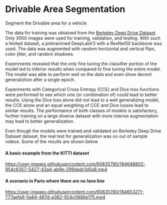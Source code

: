 # Drivable Area Segmentation
Segment the Drivable area for a vehicle


The data for training was obtained from the [Berkeley Deep Drive Dataset](https://bdd-data.berkeley.edu). Only 3000 images were used for training, validation, and testing. With such a limited dataset, a pretrainined DeepLabV3 with a ResNet50 backbone was used. The data was augmented with random horizontal and vertical flips, color jitter, and random shadows.

Experiments revealed that the only fine tuning the classifier portion of the model led to inferior results when compared to fine tuning the entire model. The model was able to perform well on the data and even show decent generaliztion after a single epoch. 

Experiments with Categorical Cross Entropy (CCE) and Dice loss functions were performed to see which one (or combination of) could lead to better results. Using the Dice loss alone did not lead to a well generalizing model, the CCE alone and an equal weighting of CCE and Dice losses lead to similar results. The performance of both classes of models is satisfactory, further training on a large diverse dataset with more intense augmentation may lead to better generalization.


Even though the models were trained and validated on Berkeley Deep Drive Dataset dataset, the real test for generalization was on out of sample videos. Some of the results are shown below


#### A basic example from the KITTI dataset
https://user-images.githubusercontent.com/60835780/184648802-954c6357-5427-43a4-ab9e-299dadc1d0a8.mp4




#### A scenario in Paris where there are no lane line
https://user-images.githubusercontent.com/60835780/184653271-777aefe6-5a84-467d-a382-924c0686e175.mp4






